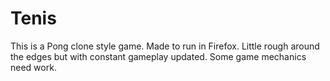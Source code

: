 # Tenis
This is a Pong clone style game. 
Made to run in Firefox. Little rough around the edges but with constant gameplay updated. Some game mechanics need work. 
